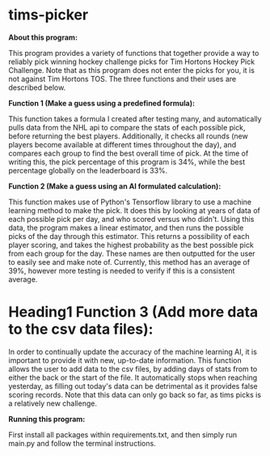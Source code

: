 # tims-picker
**About this program:**

This program provides a variety of functions that together provide a way to reliably pick winning hockey challenge picks for Tim Hortons Hockey Pick Challenge. Note that as this program does not enter the picks for you, it is not against Tim Hortons TOS. The three functions and their uses are described below.


**Function 1 (Make a guess using a predefined formula):**

This function takes a formula I created after testing many, and automatically pulls data from the NHL api to compare the stats of each possible pick, before returning the best players. Additionally, it checks all rounds (new players become available at different times throughout the day), and compares each group to find the best overall time of pick. At the time of writing this, the pick percentage of this program is 34%, while the best percentage globally on the leaderboard is 33%.


**Function 2 (Make a guess using an AI formulated calculation):**

This function makes use of Python's Tensorflow library to use a machine learning method to make the pick. It does this by looking at years of data of each possible pick per day, and who scored versus who didn't. Using this data, the program makes a linear estimator, and then runs the possible picks of the day through this estimator. This returns a possibility of each player scoring, and takes the highest probability as the best possible pick from each group for the day. These names are then outputted for the user to easily see and make note of. Currently, this method has an average of 39%, however more testing is needed to verify if this is a consistent average.


# Heading1 **Function 3 (Add more data to the csv data files):**

In order to continually update the accuracy of the machine learning AI, it is important to provide it with new, up-to-date information. This function allows the user to add data to the csv files, by adding days of stats from to either the back or the start of the file. It automatically stops when reaching yesterday, as filling out today's data can be detrimental as it provides false scoring records. Note that this data can only go back so far, as tims picks is a relatively new challenge.


**Running this program:**

First install all packages within requirements.txt, and then simply run main.py and follow the terminal instructions.